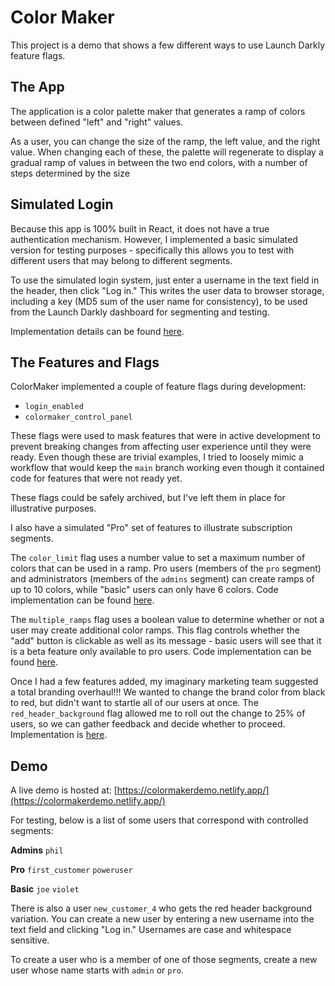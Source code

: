 # Color Maker

This project is a demo that shows a few different ways to use Launch Darkly feature flags.

## The App

The application is a color palette maker that generates a ramp of colors between defined "left" and "right" values.

As a user, you can change the size of the ramp, the left value, and the right value. When changing each of these, the palette will regenerate to display a gradual ramp of values in between the two end colors, with a number of steps determined by the size

## Simulated Login

Because this app is 100% built in React, it does not have a true authentication mechanism. However, I implemented a basic simulated version for testing purposes - specifically this allows you to test with different users that may belong to different segments.

To use the simulated login system, just enter a username in the text field in the header, then click "Log in." This writes the user data to browser storage, including a key (MD5 sum of the user name for consistency), to be used from the Launch Darkly dashboard for segmenting and testing.

Implementation details can be found [here](https://github.com/pbzona/color-maker/blob/main/src/components/Header.js#L13).

## The Features and Flags

ColorMaker implemented a couple of feature flags during development:

- `login_enabled`
- `colormaker_control_panel`

These flags were used to mask features that were in active development to prevent breaking changes from affecting user experience until they were ready. Even though these are trivial examples, I tried to loosely mimic a workflow that would keep the `main` branch working even though it contained code for features that were not ready yet.

These flags could be safely archived, but I've left them in place for illustrative purposes.

I also have a simulated "Pro" set of features to illustrate subscription segments. 

The `color_limit` flag uses a number value to set a maximum number of colors that can be used in a ramp. Pro users (members of the `pro` segment) and administrators (members of the `admins` segment) can create ramps of up to 10 colors, while "basic" users can only have 6 colors. Code implementation can be found [here](https://github.com/pbzona/color-maker/blob/main/src/components/Controls.js#L39).

The `multiple_ramps` flag uses a boolean value to determine whether or not a user may create additional color ramps. This flag controls whether the "add" button is clickable as well as its message - basic users will see that it is a beta feature only available to pro users. Code implementation can be found [here](https://github.com/pbzona/color-maker/blob/main/src/components/ColorMakerList.js#L26-27).

Once I had a few features added, my imaginary marketing team suggested a total branding overhaul!!! We wanted to change the brand color from black to red, but didn't want to startle all of our users at once. The `red_header_background` flag allowed me to roll out the change to 25% of users, so we can gather feedback and decide whether to proceed. Implementation is [here](https://github.com/pbzona/color-maker/blob/main/src/components/Header.js#L39).

## Demo

A live demo is hosted at: [https://colormakerdemo.netlify.app/](https://colormakerdemo.netlify.app/)

For testing, below is a list of some users that correspond with controlled segments:

**Admins**
`phil`

**Pro**
`first_customer`
`poweruser`

**Basic**
`joe`
`violet`

There is also a user `new_customer_4` who gets the red header background variation. You can create a new user by entering a new username into the text field and clicking "Log in." Usernames are case and whitespace sensitive. 

To create a user who is a member of one of those segments, create a new user whose name starts with `admin` or `pro`.

